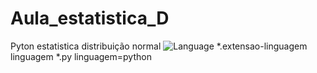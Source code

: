 # Aula_estatistica_D
Pyton estatistica distribuição normal
![Language](https://img.shields.io/badge/language-Python-blue.svg)
*.extensao-linguagem linguagem
*.py linguagem=python
